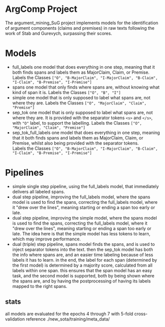 # ArgComp Project 
The argument_mining_SuG project implements models for the identification of argument components (claims and premises) in raw texts following the work of Stab and Gurevych, surpassing their scores.

# Models
- full_labels
  one model that does everything in one step, meaning that it both finds spans and labels them as MajorClaim, Claim, or Premise.  
  Labels the Classes ```["O", "B-MajorClaim", "I-MajorClaim", "B-Claim", "I-Claim", "B-Premise", "I-Premise"]```
- spans
  one model that only finds where spans are, without knowing what kind of span it is. 
  Labels the Classes ```["O", "B", "I"]```
- simple
  one model that is only supposed to label what spans are, not where they are. 
  Labels the Classes ```["O", "MajorClaim", "Claim", "Premise"]```
- sep_tok
  one model that is only supposed to label what spans are, not where they are. It is provided with the separator tokens ```<s>``` and ```</s>```, with ```"O"``` label, to support the labelling.
  Labels the Classes ```["O", "MajorClaim", "Claim", "Premise"]```
- sep_tok_full_labels
  one model that does everything in one step, meaning that it both finds spans and labels them as MajorClaim, Claim, or Premise, whilst also being provided with the separator tokens.  
  Labels the Classes ```["O", "B-MajorClaim", "I-MajorClaim", "B-Claim", "I-Claim", "B-Premise", "I-Premise"]```

# Pipelines

- simple single step pipeline, using the full_labels model, that immediately delivers all labeled spans.
- dual step pipeline, improving the full_labels model, where the spans model is used to find the spans, correcting the full_labels model, where it "drew over the lines", meaning starting or ending a span too early or late.
- dual step pipeline, improving the simple model, where the spans model is used to find the spans, correcting the full_labels model, where it "drew over the lines", meaning starting or ending a span too early or late. The idea here is that the simple model has less tokens to learn, which may improve performance.
- dual (triple) step pipeline, spans model finds the spans, and is used to inject separator tokens into the text. then the sep_tok model has both the info where spans are, and an easier time labeling because of less labels it has to learn. in the end, the label for each span (determined by the first model) is determined by a majority score, calculated from all labels within one span. this ensures that the span model has an easy task, and the second model is supported, both by being shown where the spans are, and by having the postprocessing of having its labels mapped to the right spans. 

## stats
all models are evaluated for the epochs 4 through 7 with 5-fold cross-validation
reference ./new_sota/training/meta_data/
